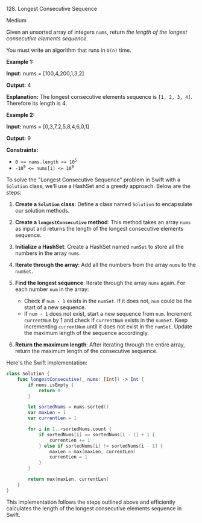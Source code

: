 128\. Longest Consecutive Sequence

Medium

Given an unsorted array of integers `nums`, return _the length of the longest consecutive elements sequence._

You must write an algorithm that runs in `O(n)` time.

**Example 1:**

**Input:** nums = [100,4,200,1,3,2]

**Output:** 4

**Explanation:** The longest consecutive elements sequence is `[1, 2, 3, 4]`. Therefore its length is 4. 

**Example 2:**

**Input:** nums = [0,3,7,2,5,8,4,6,0,1]

**Output:** 9 

**Constraints:**

*   <code>0 <= nums.length <= 10<sup>5</sup></code>
*   <code>-10<sup>9</sup> <= nums[i] <= 10<sup>9</sup></code>

To solve the "Longest Consecutive Sequence" problem in Swift with a `Solution` class, we'll use a HashSet and a greedy approach. Below are the steps:

1. **Create a `Solution` class**: Define a class named `Solution` to encapsulate our solution methods.

2. **Create a `longestConsecutive` method**: This method takes an array `nums` as input and returns the length of the longest consecutive elements sequence.

3. **Initialize a HashSet**: Create a HashSet named `numSet` to store all the numbers in the array `nums`.

4. **Iterate through the array**: Add all the numbers from the array `nums` to the `numSet`.

5. **Find the longest sequence**: Iterate through the array `nums` again. For each number `num` in the array:
   - Check if `num - 1` exists in the `numSet`. If it does not, `num` could be the start of a new sequence.
   - If `num - 1` does not exist, start a new sequence from `num`. Increment `currentNum` by 1 and check if `currentNum` exists in the `numSet`. Keep incrementing `currentNum` until it does not exist in the `numSet`. Update the maximum length of the sequence accordingly.

6. **Return the maximum length**: After iterating through the entire array, return the maximum length of the consecutive sequence.

Here's the Swift implementation:

```swift
class Solution {
    func longestConsecutive(_ nums: [Int]) -> Int {
        if nums.isEmpty {
            return 0
        }

        let sortedNums = nums.sorted()
        var maxLen = 1
        var currentLen = 1

        for i in 1..<sortedNums.count {
            if sortedNums[i] == sortedNums[i - 1] + 1 {
                currentLen += 1
            } else if sortedNums[i] != sortedNums[i - 1] {
                maxLen = max(maxLen, currentLen)
                currentLen = 1
            }
        }

        return max(maxLen, currentLen)
    }
}

```

This implementation follows the steps outlined above and efficiently calculates the length of the longest consecutive elements sequence in Swift.